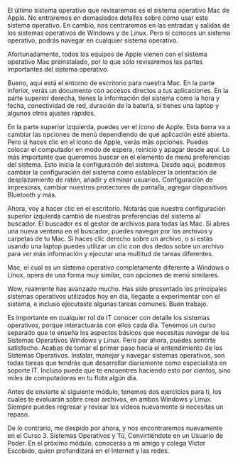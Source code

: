 El último sistema operativo que revisaremos es el sistema operativo Mac de Apple. No entraremos en demasiados detalles sobre cómo usar este sistema operativo. En cambio, nos centraremos en las entradas y salidas de los sistemas operativos de Windows y de Linux. Pero si conoces un sistema operativo, podrás navegar en cualquier sistema operativo.

Afortunadamente, todos los equipos de Apple vienen con el sistema operativo Mac preinstalado, por lo que sólo revisaremos las partes importantes del sistema operativo.

Bueno, aquí está el entorno de escritorio para nuestra Mac. En la parte inferior, verás un documento con accesos directos a tus aplicaciones. En la parte superior derecha, tienes la información del sistema como la hora y fecha, conectividad de red, duración de la batería, si tienes una laptop y algunos otros ajustes rápidos.

En la parte superior izquierda, puedes ver el ícono de Apple. Esta barra va a cambiar las opciones de menú dependiendo de qué aplicación esté abierta. Pero si haces clic en el ícono de Apple, verás más opciones. Puedes colocar el computador en modo de espera, reinicio y apagar desde aquí. Lo más importante que queremos buscar en el elemento de menú preferencias del sistema. Esto inicia la configuración del sistema. Desde aquí, podemos cambiar la configuración del sistema como establecer la orientación de desplazamiento de ratón, añadir y eliminar usuarios. Configuración de impresoras, cambiar nuestros protectores de pantalla, agregar dispositivos Bluetooth y más.

Ahora, voy a hacer clic en el escritorio. Notarás que nuestra configuración superior izquierda cambió de nuestras preferencias del sistema al buscador. El buscador es el gestor de archivos para todas las Mac. Si abres una nueva ventana en el buscador, puedes navegar por los archivos y carpetas de tu Mac. Si haces clic derecho sobre un archivo, o si estás usando una laptop puedes utilizar un clic con dos dedos sobre un archivo para ver más información y ejecutar una multitud de tareas diferentes.

Mac, el cual es un sistema operativo completamente diferente a Windows o Linux, opera de una forma muy similar, con opciones de menú similares.

Wow, realmente has avanzado mucho. Has sido presentado los principales sistemas operativos utilizados hoy en día, llegaste a experimentar con el sistema, e incluso ejecutaste algunas tareas comunes. Buen trabajo.

Es importante en cualquier rol de IT conocer con detalle los sistemas operativos, porque interactuarás con ellos cada día. Tenemos un curso separado que te enseña los aspectos básicos que necesitas navegar de los Sistemas Operativos Windows y Linux. Pero por ahora, puedes sentirte satisfecho. Acabas de tomar el primer paso hacia el entendimiento de los Sistemas Operativos. Instalar, manejar y navegar sistemas operativos, son todas tareas que tendrás que desarrollar diariamente como especialista en soporte IT. Incluso puede que te encuentres haciendo esto por cientos, sino miles de computadoras en tu flota algún día.

Antes de enviarte al siguiente módulo, tenemos dos ejercicios para ti, los cuales te evaluarán sobre crear archivos, en ambos Windows y Linux. Siempre puedes regresar y revisar los videos nuevamente si necesitas un repaso.

De lo contrario, me despido por ahora, y nos encontraremos nuevamente en el Curso 3. Sistemas Operativos y Tú, Convirtiéndote en un Usuario de Poder. En el próximo módulo, conocerás a mi amigo y colega Victor Escobido, quien profundizará en el Internet y las redes.
